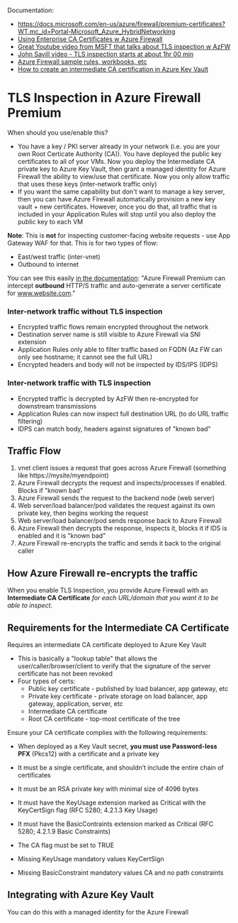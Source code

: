 Documentation: 
- https://docs.microsoft.com/en-us/azure/firewall/premium-certificates?WT.mc_id=Portal-Microsoft_Azure_HybridNetworking
- [Using Enterprise CA Certificates w Azure Firewall](https://docs.microsoft.com/en-us/azure/firewall/premium-deploy-certificates-enterprise-ca)
- [Great Youtube video from MSFT that talks about TLS inspection w AzFW](https://www.youtube.com/watch?v=A-hWyZZsFVY)
- [John Savill video - TLS inspection starts at about 1hr 00 min](https://www.youtube.com/watch?v=JiUerkqyW0g)
- [Azure Firewall sample rules, workbooks, etc](https://github.com/Azure/Azure-Network-Security/tree/master/Azure%20Firewall)
- [How to create an intermediate CA certification in Azure Key Vault](https://docs.microsoft.com/en-us/azure/firewall/premium-certificates#azure-key-vault)

# TLS Inspection in Azure Firewall Premium

When should you use/enable this? 
- You have a key / PKI server already in your network (i.e. you are your own Root Certicate Authority (CA)). You have deployed the public key certificates to all of your VMs. Now you deploy the Intermediate CA private key to Azure Key Vault, then grant a managed identity for Azure Firewall the ability to view/use that certificate. Now you only allow traffic that uses these keys (inter-network traffic only)
- If you want the same capability but don't want to manage a key server, then you can have Azure Firewall automatically provision a new key vault + new certificates. However, once you do that, all traffic that is included in your Application Rules will stop until you also deploy the public key to each VM

**Note**: This is **not** for inspecting customer-facing website requests - use App Gateway WAF for that. This is for two types of flow:
- East/west traffic (inter-vnet)
- Outbound to internet

You can see this easily [in the documentation](https://docs.microsoft.com/en-us/azure/firewall/premium-certificates): "Azure Firewall Premium can intercept **outbound** HTTP/S traffic and auto-generate a server certificate for www.website.com."

### Inter-network traffic without TLS inspection

- Encrypted traffic flows remain encrypted throughout the network
- Destination server name is still visible to Azure Firewall via SNI extension
- Application Rules only able to filter traffic based on FQDN (Az FW can only see hostname; it cannot see the full URL)
- Encrypted headers and body will not be inspected by IDS/IPS (IDPS)

### Inter-network traffic with TLS inspection
- Encrypted traffic is decrypted by AzFW then re-encrypted for downstream transmissions
- Application Rules can now inspect full destination URL (to do URL traffic filtering)
- IDPS can match body, headers against signatures of "known bad"

## Traffic Flow

1. vnet client issues a request that goes across Azure Firewall (something like https://mysite/myendpoint)
2. Azure Firewall decrypts the request and inspects/processes if enabled. Blocks if "known bad"
3. Azure Firewall sends the request to the backend node (web server)
4. Web server/load balancer/pod validates the request against its own private key, then begins working the request
5. Web server/load balancer/pod sends response back to Azure Firewall
6. Azure Firewall then decrypts the response, inspects it, blocks it if IDS is enabled and it is "known bad"
7. Azure Firewall re-encrypts the traffic and sends it back to the original caller

## How Azure Firewall re-encrypts the traffic

When you enable TLS Inspection, you provide Azure Firewall with an **Intermediate CA Certificate** *for each URL/domain that you want it to be able to inspect*. 

## Requirements for the Intermediate CA Certificate

Requires an intermediate CA certificate deployed to Azure Key Vault
   - This is basically a "lookup table" that allows the user/caller/browser/client to verify that the signature of the server certificate has not been revoked
   - Four types of certs:
       - Public key certificate - published by load balancer, app gateway, etc
       - Private key certificate - private storage on load balancer, app gateway, application, server, etc
       - Intermediate CA certificate
       - Root CA certificate - top-most certificate of the tree

Ensure your CA certificate complies with the following requirements:
- When deployed as a Key Vault secret, **you must use Password-less PFX** (Pkcs12) with a certificate and a private key
- It must be a single certificate, and shouldn’t include the entire chain of certificates
- It must be an RSA private key with minimal size of 4096 bytes
- It must have the KeyUsage extension marked as Critical with the KeyCertSign flag (RFC 5280; 4.2.1.3 Key Usage)
- It must have the BasicContraints extension marked as Critical (RFC 5280; 4.2.1.9 Basic Constraints)
- The CA flag must be set to TRUE

 - Missing KeyUsage mandatory values KeyCertSign
 - Missing BasicConstraint mandatory values CA and no path constraints

## Integrating with Azure Key Vault

You can do this with a managed identity for the Azure Firewall
